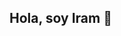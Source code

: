 ## Hola, soy Iram 👋

<!--
**Irammmmm/Irammmmm** is a ✨ _special_ ✨ repository because its `README.md` (this file) appears on your GitHub profile.

Here are some ideas to get you started:

- 🔭 Estoy escribiendo un libro en mi tiempo libre
- 🌱 Estoy aprendiendo a cocinar
- 👯 Busco colaborar cualquiera dispuesto a pagarme
- 🤔 Busco ayuda con las clases de la uach
- 💬 Pregúntame sobre libros y películas
- 📫 Para acercarte a mí: platiquemos de lo mucho que deseamos el colapso de la uach
- 😄 Pronombres: Él
- ⚡ Hecho gracioso: A los 4 años me quitaron el apéndice por error en una operación
-->
